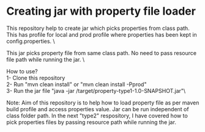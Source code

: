 # Creating jar with property file loader

This repository help to create jar which picks properties from class path. This has profile for local and prod profile where properties has been kept in config.properties. \

This jar picks property file from same class path. No need to pass resource file path while running the jar. \

How to use?\
1- Clone this repository\
2- Run "mvn clean install" or "mvn clean install -Pprod"\
3- Run the jar file "java -jar /target/property-type1-1.0-SNAPSHOT.jar"\

Note: Aim of this repository is to help how to load property file as per maven build profile and access properties value. 
Jar can be run independent of class folder path. In the next "type2" respository, I have covered how to pick properties files by passing resource path while running the jar.

